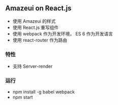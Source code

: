 ## Amazeui on React.js

* 使用 Amazeui 的样式
* 使用 React.js 重写组件
* 使用 webpack 作为开发环境， ES 6 作为开发语言
* 使用 react-router 作为路由

### 特性

* 支持 Server-render


### 运行

* npm install -g babel webpack
* npm start
